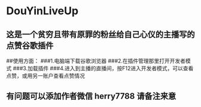 # DouYinLiveUp
## 这是一个贫穷且带有原罪的粉丝给自己心仪的主播写的点赞谷歌插件

##使用方面：
###1.电脑端下载谷歌浏览器
###2.在插件管理那里打开开发者模式
###3.加载插件
###4.进入到主播的直播间，按F12进入开发者模式，可以查看点赞，或用另一账户查看点赞情况

## 有问题可以添加作者微信 herry7788 请备注来意